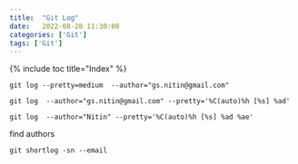```yaml
---
title:  "Git Log"
date:   2022-08-28 11:30:00
categories: ['Git']
tags: ['Git']
---
```


{% include toc title="Index" %}

```shell
git log --pretty=medium  --author="gs.nitin@gmail.com"

git log  --author="gs.nitin@gmail.com" --pretty='%C(auto)%h [%s] %ad'

git log  --author="Nitin" --pretty='%C(auto)%h [%s] %ad %ae'
```


find authors
```shell
git shortlog -sn --email

```